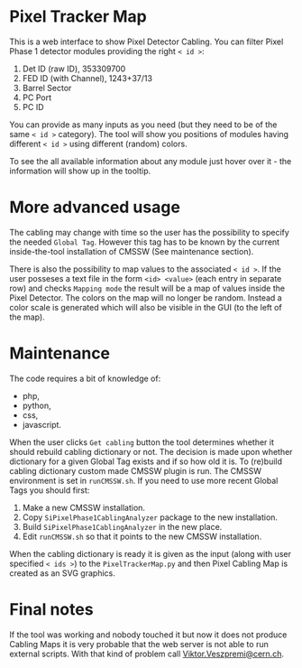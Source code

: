 Pixel Tracker Map
=================

This is a web interface to show Pixel Detector Cabling. You can filter Pixel Phase 1 detector modules providing the right ```< id >```:
1.  Det ID (raw ID), 353309700
2.  FED ID (with Channel), 1243+37/13
3.  Barrel Sector
4.  PC Port
5.  PC ID

You can provide as many inputs as you need (but they need to be of the same ```< id >``` category). The tool will show you positions of modules having different ```< id >``` using different (random) colors. 

To see the all available information about any module just hover over it - the information will show up in the tooltip.

# More advanced usage

The cabling may change with time so the user has the possibility to specify the needed ```Global Tag```. However this tag has to be known by the current inside-the-tool installation of CMSSW (See maintenance section).

There is also the possibility to map values to the associated ```< id >```. If the user posseses a text file in the form ```<id> <value>``` (each entry in separate row) and checks ```Mapping mode``` the result will be a map of values inside the Pixel Detector. The colors on the map will no longer be random. Instead a color scale is generated which will also be visible in the GUI (to the left of the map).

# Maintenance

The code requires a bit of knowledge of:
* php,
* python,
* css,
* javascript.

When the user clicks ```Get cabling``` button the tool determines whether it should rebuild cabling dictionary or not. The decision is made upon whether dictionary for a given Global Tag exists and if so how old it is. To (re)build cabling dictionary custom made CMSSW plugin is run. The CMSSW environment is set in ```runCMSSW.sh```. If you need to use more recent Global Tags you should first:
1. Make a new CMSSW installation.
2. Copy ```SiPixelPhase1CablingAnalyzer``` package to the new installation.
3. Build ```SiPixelPhase1CablingAnalyzer``` in the new place.
4. Edit ```runCMSSW.sh``` so that it points to the new CMSSW installation.

When the cabling dictionary is ready it is given as the input (along with user specified ```< ids >```) to the ```PixelTrackerMap.py``` and then Pixel Cabling Map is created as an SVG graphics.

# Final notes
If the tool was working and nobody touched it but now it does not produce Cabling Maps it is very probable that the web server is not able to run external scripts. With that kind of problem call [Viktor.Veszpremi@cern.ch](Viktor.Veszpremi@cern.ch).
